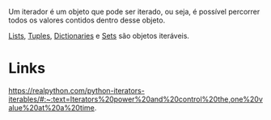 Um iterador é um objeto que pode ser iterado, ou seja, é possível percorrer todos os valores contidos dentro desse objeto.

[Lists](Lists.md), [Tuples](Tuples.md), [Dictionaries](Dictionaries.md) e [Sets](Sets.md) são objetos iteráveis.



# Links
https://realpython.com/python-iterators-iterables/#:~:text=Iterators%20power%20and%20control%20the,one%20value%20at%20a%20time.